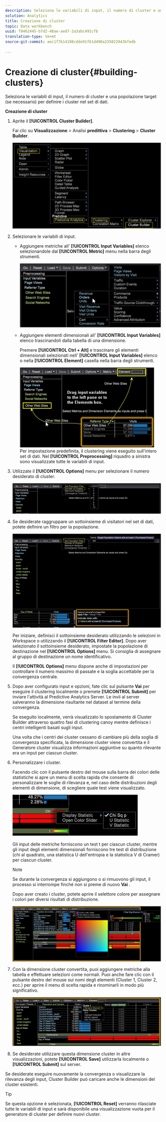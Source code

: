 ```yaml
---
description: Seleziona le variabili di input, il numero di cluster e una popolazione target (se necessario) per definire i cluster nel set di dati.
solution: Analytics
title: Creazione di cluster
topic: Data workbench
uuid: f8462445-b7d2-48ae-aed7-2a3abc491cfb
translation-type: tm+mt
source-git-commit: aec1f7b14198cdde91f61d490a235022943bfedb

---
```



# Creazione di cluster{#building-clusters}

Seleziona le variabili di input, il numero di cluster e una popolazione target (se necessario) per definire i cluster nel set di dati.

**Creazione di cluster**

1. Aprite il **[!UICONTROL Cluster Builder]**.

   Fai clic su **Visualizzazione** > Analisi **predittiva** > **Clustering** > **Cluster Builder**.

   ![](assets/cluster-builder-step1.png)

1. Selezionare le variabili di input.

   * Aggiungere metriche all&#39; **[!UICONTROL Input Variables]** elenco selezionandole dal **[!UICONTROL Metric]** menu nella barra degli strumenti.

      ![](assets/cluster_metric_select.png)

   * Aggiungere elementi dimensionali all&#39; **[!UICONTROL Input Variables]** elenco trascinandoli dalla tabella di una dimensione.

      Premere **[!UICONTROL Ctrl + Alt]** e trascinare gli elementi dimensionali selezionati nell&#39; **[!UICONTROL Input Variables]** elenco o nella **[!UICONTROL Element]** casella nella barra degli strumenti.

      ![](assets/cluster_dim_select.png)
   Per impostazione predefinita, il clustering viene eseguito sull&#39;intero set di dati. Nel **[!UICONTROL Preprocessing]** riquadro a sinistra sono visualizzate tutte le variabili di input.
1. Utilizzate il **[!UICONTROL Options]** menu per selezionare il numero desiderato di cluster.

   ![](assets/build_cluster_2.png)

1. Se desiderate raggruppare un sottoinsieme di visitatori nel set di dati, potete definire un filtro per la popolazione.

   ![](assets/build_cluster_3.png)

   Per iniziare, definisci il sottoinsieme desiderato utilizzando le selezioni in Workspace o utilizzando il **[!UICONTROL Filter Editor]**. Dopo aver selezionato il sottoinsieme desiderato, impostate la popolazione di destinazione nel **[!UICONTROL Options]** menu. Si consiglia di assegnare al gruppo di destinazione un nome identificativo.

   Il **[!UICONTROL Options]** menu dispone anche di impostazioni per controllare il numero massimo di passate e la soglia accettabile per la convergenza centrale.

1. Dopo aver configurato input e opzioni, fate clic sul pulsante **Vai** per eseguire il clustering localmente o premete **[!UICONTROL Submit]** per inviare l&#39;attività al Predictive Analytics Server. Le invii al server salveranno la dimensione risultante nel dataset al termine della convergenza.

   Se eseguito localmente, verrà visualizzato lo spostamento di Cluster Builder attraverso quattro fasi di clustering canoy mentre definisce i centri intelligenti basati sugli input.

   Una volta che i centri dei cluster cessano di cambiare più della soglia di convergenza specificata, la dimensione cluster viene convertita e il Generatore cluster visualizza informazioni aggiuntive su quanto rilevante era un input per ciascun cluster.

1. Personalizzare i cluster.

   Facendo clic con il pulsante destro del mouse sulla barra dei colori delle statistiche si apre un menu di scelta rapida che consente di personalizzare le soglie di rilevanza e, nel caso delle distribuzioni degli elementi di dimensione, di scegliere quale test viene visualizzato.

   ![](assets/build_cluster_7.png)

   Gli input delle metriche forniscono un test t per ciascun cluster, mentre gli input degli elementi dimensionali forniscono tre test di distribuzione (chi al quadrato, una statistica U dell&#39;entropia e la statistica V di Cramer) per ciascun cluster.

   >[!NOTE]
   >
   >Se durante la convergenza si aggiungono o si rimuovono gli input, il processo si interrompe finché non si preme di nuovo **Vai** .

   Dopo aver creato i cluster, potete aprire il selettore colore per assegnare i colori per diversi risultati di distribuzione.

   ![](assets/build_cluster_5.png)

1. Con la dimensione cluster convertita, puoi aggiungere metriche alla tabella e effettuare selezioni come normali. Puoi anche fare clic con il pulsante destro del mouse sui nomi degli elementi (Cluster 1, Cluster 2, ecc.) per aprire il menu di scelta rapida e rinominarli in modo più significativo.

   ![](assets/build_cluster_6.png)

1. Se desiderate utilizzare questa dimensione cluster in altre visualizzazioni, potete **[!UICONTROL Save]** utilizzarla localmente o **[!UICONTROL Submit]** sul server.

Se desiderate eseguire nuovamente la convergenza o visualizzare la rilevanza degli input, Cluster Builder può caricare anche le dimensioni del cluster esistenti.

>[!TIP]
>
>Se questa opzione è selezionata, **[!UICONTROL Reset]** verranno rilasciate tutte le variabili di input e sarà disponibile una visualizzazione vuota per il generatore di cluster per definire nuovi cluster.


